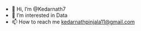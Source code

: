 - 👋 Hi, I’m @Kedarnath7
- 👀 I’m interested in Data
- 📫 How to reach me kedarnathpinjala11@gmail.com

<!---
Kedarnath7/Kedarnath7 is a ✨ special ✨ repository because its `README.md` (this file) appears on your GitHub profile.
You can click the Preview link to take a look at your changes.
--->
